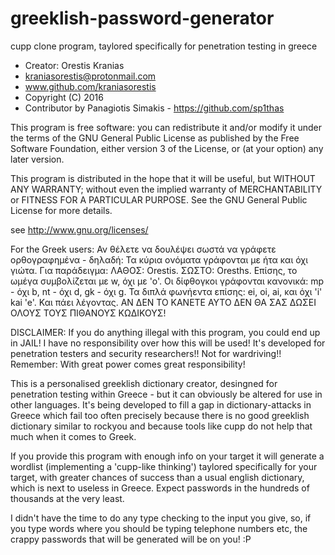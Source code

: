 # greeklish-password-generator


cupp clone program, taylored specifically for penetration testing in greece

* Creator: Orestis Kranias  
* kraniasorestis@protonmail.com
* www.github.com/kraniasorestis
* Copyright (C) 2016
* Contributor by Panagiotis Simakis - https://github.com/sp1thas

This program is free software: you can redistribute it and/or modify
it under the terms of the GNU General Public License as published by
the Free Software Foundation, either version 3 of the License, or
(at your option) any later version.

This program is distributed in the hope that it will be useful,
but WITHOUT ANY WARRANTY; without even the implied warranty of
MERCHANTABILITY or FITNESS FOR A PARTICULAR PURPOSE.  See the
GNU General Public License for more details.

 see <http://www.gnu.org/licenses/>




For the Greek users:
Αν θέλετε να δουλέψει σωστά να γράφετε ορθογραφημένα - δηλαδή:
Τα κύρια ονόματα γράφονται με ήτα και όχι γιώτα. Για παράδειγμα:
ΛΑΘΟΣ: Orestis. ΣΩΣΤΟ: Oresths. Επίσης, το ωμέγα συμβολίζεται με w,
όχι με 'ο'. Οι δίφθογκοι γράφονται κανονικά: mp - όχι b, nt - όχι d,
gk - όχι g. Τα διπλά φωνήεντα επίσης: ei, oi, ai, και όχι 'i' kai 'e'.
Και πάει λέγοντας. ΑΝ ΔΕΝ ΤΟ ΚΑΝΕΤΕ ΑΥΤΟ ΔΕΝ ΘΑ ΣΑΣ ΔΩΣΕΙ ΟΛΟΥΣ 
ΤΟΥΣ ΠΙΘΑΝΟΥΣ ΚΩΔΙΚΟΥΣ!



DISCLAIMER: If you do anything illegal with this program, you could 
end up in JAIL! I have no responsibility over how this will be used! 
It's developed for penetration testers and security researchers!!
Not for wardriving!! Remember: With great power comes great
responsibility!



This is a personalised greeklish dictionary creator, desingned for penetration 
testing within Greece - but it can obviously be altered for use in other languages. 
It's being developed to fill a gap in dictionary-attacks in Greece
which fail too often precisely because there is no good greeklish 
dictionary similar to rockyou and because tools like cupp do not
help that much when it comes to Greek.

If you provide this program with enough info on your target
it will generate a wordlist (implementing a 'cupp-like thinking') 
taylored specifically for your target, with greater chances of success 
than a usual english dictionary, which is next to useless in Greece.
Expect passwords in the hundreds of thousands at the very least.

I didn't have the time to do any type checking to the input you give, so,
if you type words where you should be typing telephone numbers etc,
the crappy passwords that will be generated will be on you! :P

